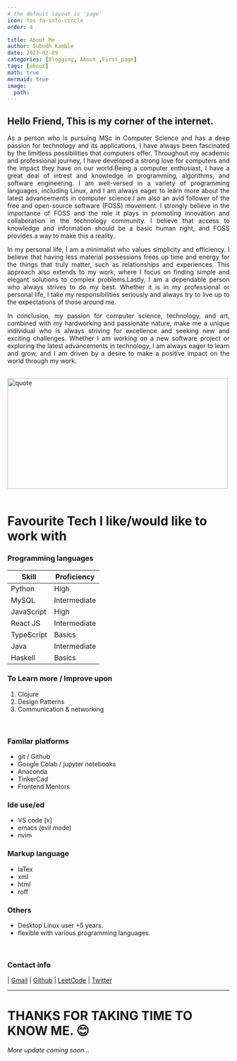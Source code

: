 ```yaml
---
# the default layout is 'page'
icon: fas fa-info-circle
order: 4

title: About Me
author: Subodh Kamble
date: 2023-02-09
categories: [Blogging, About ,First_page]
tags: [about]
math: true
mermaid: true
image:
  path:
---
```


## Hello Friend, This is my corner of the internet.
<p style="text-align: justify">
As a person who is pursuing MSc in Computer Science and has a deep passion for technology and its applications, I have always been fascinated by the limitless possibilities that computers offer. Throughout my academic and professional journey, I have developed a strong love for computers and the impact they have on our world.Being a computer enthusiast, I have a great deal of intrest and knowledge in programming, algorithms, and software engineering. I am well-versed in a variety of programming languages, including Linux, and I am always eager to learn more about the latest advancements in computer science.I am also an avid follower of the free and open-source software (FOSS) movement. I strongly believe in the importance of FOSS and the role it plays in promoting innovation and collaboration in the technology community. I believe that access to knowledge and information should be a basic human right, and FOSS provides a way to make this a reality.
</p>

<p style="text-align: justify">
In my personal life, I am a minimalist who values simplicity and efficiency. I believe that having less material possessions frees up time and energy for the things that truly matter, such as relationships and experiences. This approach also extends to my work, where I focus on finding simple and elegant solutions to complex problems.Lastly, I am a dependable person who always strives to do my best. Whether it is in my professional or personal life, I take my responsibilities seriously and always try to live up to the expectations of those around me.
</p>

<p style="text-align: justify">
In conclusion, my passion for computer science, technology, and art, combined with my hardworking and passionate nature, make me a unique individual who is always striving for excellence and seeking new and exciting challenges. Whether I am working on a new software project or exploring the latest advancements in technology, I am always eager to learn and grow, and I am driven by a desire to make a positive impact on the world through my work.
</p>
<br>

<div style="text-align: justify">
    <img src="https://media.licdn.com/dms/image/C4D22AQE2sRCvjw8GZQ/feedshare-shrink_2048_1536/0/1676731083476?e=1680134400&v=beta&t=yyNBRkw_5HlHiJ6qrohTP9gDtEzID45RRHMb7aJMe8M" alt="quote" width="500" height="250" >
</div>
<br>

# Favourite Tech I like/would like to work with

### Programming languages
| Skill | Proficiency |
|-------|-------------|
| Python | High |
| MySQL  | Intermediate |
| JavaScript | High |
| React JS | Intermediate |
| TypeScript | Basics |
| Java | Intermediate |
| Haskell | Basics|


### To Learn more / Improve upon
1. Clojure
2. Design Patterns
3. Communication & networking

<br>

### Familar platforms
* git / Github 
* Google Colab / jupyter notebooks
* Anaconda
* TinkerCad
* Frontend Mentors

### Ide use/ed
* VS code [x]
* emacs (evil mode)
* nvim

### Markup language
* laTex
* xml
* html
* roff 

### Others
* Desktop Linux user +5 years.
* flexible with various programming languages.

<br>


### Contact info

| [Gmail](subkamble@gmail.com) | [Github](https://github.com/tusuii) | [LeetCode](https://leetcode.com/subkamble/) | [Twitter](https://twitter.com/SubodhKamble42) 

---
# THANKS FOR TAKING TIME TO KNOW ME. 😊

*More update coming soon...*